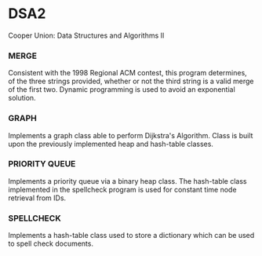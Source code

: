 # DSA2
Cooper Union: Data Structures and Algorithms II

### MERGE
Consistent with the 1998 Regional ACM contest, this program determines, of the three strings provided, whether or not the third string is a valid merge of the first two. Dynamic programming is used to avoid an exponential solution.

### GRAPH
Implements a graph class able to perform Dijkstra's Algorithm. Class is built upon the previously implemented heap and hash-table classes.

### PRIORITY QUEUE
Implements a priority queue via a binary heap class. The hash-table class implemented in the spellcheck program is used for constant time node retrieval from IDs.

### SPELLCHECK
Implements a hash-table class used to store a dictionary which can be used to spell check documents.
